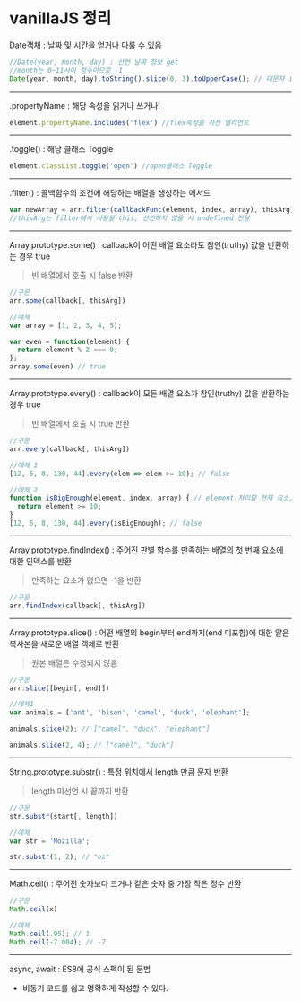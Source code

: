 # vanillaJS 정리

Date객체 : 날짜 및 시간을 얻거나 다룰 수 있음
```javascript
//Date(year, month, day) : 선언 날짜 정보 get
//month는 0~11사이 정수이므로 -1
Date(year, month, day).toString().slice(0, 3).toUpperCase(); // 대문자 요일 반환
```

--- 

.propertyName : 해당 속성을 읽거나 쓰거나!
```javascript
element.propertyName.includes('flex') //flex속성을 가진 엘리먼트
```

---

.toggle() : 해당 클래스 Toggle
```javascript
element.classList.toggle('open') //open클래스 Toggle
```

---

.filter() : 콜백함수의 조건에 해당하는 배열을 생성하는 메서드
```javascript
var newArray = arr.filter(callbackFunc(element, index, array), thisArg);
//thisArg는 filter에서 사용될 this, 선언하지 않을 시 undefined 전달
```

---

Array.prototype.some() : callback이 어떤 배열 요소라도 참인(truthy) 값을 반환하는 경우 true  
> 빈 배열에서 호출 시 false 반환

```javascript
//구문
arr.some(callback[, thisArg])

//예제
var array = [1, 2, 3, 4, 5];

var even = function(element) {
  return element % 2 === 0;
};
array.some(even) // true
```

--- 

Array.prototype.every() : callback이 모든 배열 요소가 참인(truthy) 값을 반환하는 경우 true  
> 빈 배열에서 호출 시 true 반환  

```javascript
//구문
arr.every(callback[, thisArg])

//예제 1
[12, 5, 8, 130, 44].every(elem => elem >= 10); // false

//예제 2
function isBigEnough(element, index, array) { // element:처리할 현재 요소, index, 현재 요소 인덱스, array: every를 호출한 배열
  return element >= 10;
}
[12, 5, 8, 130, 44].every(isBigEnough); // false
```

--- 

Array.prototype.findIndex() : 주어진 판별 함수를 만족하는 배열의 첫 번째 요소에 대한 인덱스를 반환
> 만족하는 요소가 없으면 -1을 반환

```javascript
//구문
arr.findIndex(callback[, thisArg])
```

--- 

Array.prototype.slice() : 어떤 배열의 begin부터 end까지(end 미포함)에 대한 얕은 복사본을 새로운 배열 객체로 반환
> 원본 배열은 수정되지 않음

```javascript
//구문
arr.slice([begin[, end]])

//예제1
var animals = ['ant', 'bison', 'camel', 'duck', 'elephant'];

animals.slice(2); // ["camel", "duck", "elephant"]

animals.slice(2, 4); // ["camel", "duck"]
```

--- 

String.prototype.substr() : 특정 위치에서 length 만큼 문자 반환
> length 미선언 시 끝까지 반환

```javascript
//구문
str.substr(start[, length])

//예제
var str = 'Mozilla';

str.substr(1, 2); // "oz"
```

---

Math.ceil() : 주어진 숫자보다 크거나 같은 숫자 중 가장 작은 정수 반환

```javascript
//구문
Math.ceil(x)

//예제
Math.ceil(.95); // 1
Math.ceil(-7.004); // -7
```

--- 

async, await : ES8에 공식 스펙이 된 문법  
- 비동기 코드를 쉽고 명확하게 작성할 수 있다.